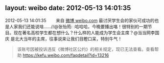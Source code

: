 layout: weibo
date: 2012-05-13 14:01:35
---
<meta name="referrer" content="no-referrer" />

2012-05-13 14:01:35  &nbsp;&nbsp;&nbsp;&nbsp;&nbsp;&nbsp; 来自 <a href="http://weibo.com/" rel="nofollow">微博 weibo.com</a>
最讨厌学生会的家伙可成功的也是人家我们还能说啥……//@张怡筠: :哈哈哈，今晚要播出咯！很特别的一期节目。现在著名高校学生都在想什么？什么样的人能成为学生会主席？@当当网李国庆 是北大当年的主席，往事说来让我们目瞪口呆，特别牛气！
>  该账号因被投诉违反《微博社区公约》的相关规定，现已无法查看。查看帮助 https://kefu.weibo.com/faqdetail?id=13216
